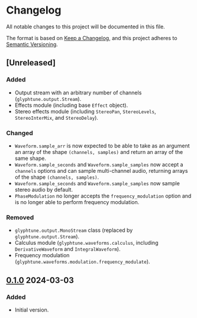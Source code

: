 # Changelog

All notable changes to this project will be documented in this file.

The format is based on [Keep a Changelog](https://keepachangelog.com/en/1.1.0/),
and this project adheres to [Semantic Versioning](https://semver.org/spec/v2.0.0.html).

## [Unreleased]

### Added

- Output stream with an arbitrary number of channels (`glyphtune.output.Stream`).
- Effects module (including base `Effect` object).
- Stereo effects module (including `StereoPan`, `StereoLevels`, `StereoInterMix`, and `StereoDelay`).

### Changed

- `Waveform.sample_arr` is now expected to be able to take as an argument an array of the shape `(channels, samples)` and return an array of the same shape.
- `Waveform.sample_seconds` and `Waveform.sample_samples` now accept a `channels` options and can sample multi-channel audio, returning arrays of the shape `(channels, samples)`.
- `Waveform.sample_seconds` and `Waveform.sample_samples` now sample stereo audio by default.
- `PhaseModulation` no longer accepts the `frequency_modulation` option and is no longer able to perform frequency modulation.

### Removed

- `glyphtune.output.MonoStream` class (replaced by `glyphtune.output.Stream`).
- Calculus module (`glyphtune.waveforms.calculus`, including `DerivativeWaveform` and `IntegralWaveform`).
- Frequency modulation (`glyphtune.waveforms.modulation.frequency_modulate`).

## [0.1.0] 2024-03-03

### Added

- Initial version.

[0.1.0]: https://github.com/PYEEDM/glyphtune/releases/tag/0.1.0